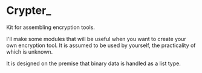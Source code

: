# Crypter_
Kit for assembling encryption tools.

I'll make some modules that will be useful when you want to create your own encryption tool.
It is assumed to be used by yourself, the practicality of which is unknown.

It is designed on the premise that binary data is handled as a list type.
